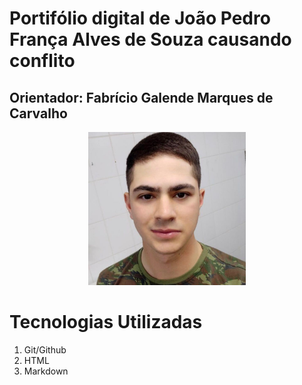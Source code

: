 <h1> Portifólio digital de João Pedro França Alves de Souza causando conflito </h1>
<h2> Orientador: Fabrício Galende Marques de Carvalho</h2>

<p align="center">
   <img src="mgt/jp.jpg" alt="Joao Pedro" width="50%"></img>
</p>
<h1>Tecnologias Utilizadas</h1>
<ol>
<li>Git/Github</li>
<li>HTML</li>
<li>Markdown</li>
